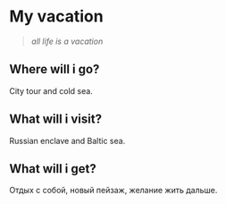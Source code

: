 # My vacation

> *all life is a vacation*
>

## Where will i go?

City tour and cold sea.

## What will i visit?

Russian enclave and Baltic sea.

## What will i get?

Отдых с собой, новый пейзаж, желание жить дальше.